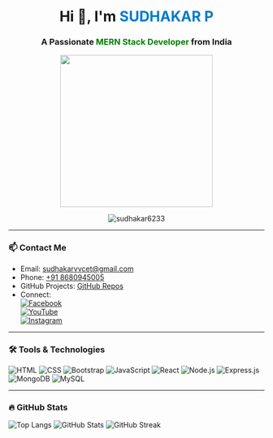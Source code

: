 <h1 align="center">Hi 👋, I'm <span style="color:#007acc;">SUDHAKAR P</span></h1>
<h3 align="center">A Passionate <span style="color:green;">MERN Stack Developer</span> from India</h3>

<p align="center">
  <img src="https://user-images.githubusercontent.com/37551474/113611467-3a567d80-9657-11eb-862b-b07b4f105c6f.gif" width="300"/>
</p>

<p align="center">
  <img src="https://komarev.com/ghpvc/?username=sudhakar6233&label=Profile%20views&color=0e75b6&style=flat" alt="sudhakar6233" />
</p>

---

### 📫 Contact Me

- Email: [sudhakarvvcet@gmail.com](mailto:sudhakarvvcet@gmail.com)  
- Phone: [+91 8680945005](tel:+918680945005)  
- GitHub Projects: [GitHub Repos](https://github.com/sudhakar6233?tab=repositories)  
- Connect:  
  [![Facebook](https://img.shields.io/badge/Facebook-%231877F2.svg?&logo=facebook&logoColor=white)](https://facebook.com)  
  [![YouTube](https://img.shields.io/badge/YouTube-red?&logo=youtube&logoColor=white)](https://youtube.com)  
  [![Instagram](https://img.shields.io/badge/Instagram-%23E4405F.svg?&logo=instagram&logoColor=white)](https://instagram.com)

---

### 🛠 Tools & Technologies

![HTML](https://img.shields.io/badge/-HTML5-E34F26?style=flat-square&logo=html5&logoColor=white)
![CSS](https://img.shields.io/badge/-CSS3-1572B6?style=flat-square&logo=css3)
![Bootstrap](https://img.shields.io/badge/-Bootstrap-563D7C?style=flat-square&logo=bootstrap)
![JavaScript](https://img.shields.io/badge/-JavaScript-F7DF1E?style=flat-square&logo=javascript&logoColor=black)
![React](https://img.shields.io/badge/-React-20232A?style=flat-square&logo=react)
![Node.js](https://img.shields.io/badge/-Node.js-339933?style=flat-square&logo=node.js)
![Express.js](https://img.shields.io/badge/-Express.js-000000?style=flat-square&logo=express)
![MongoDB](https://img.shields.io/badge/-MongoDB-4EA94B?style=flat-square&logo=mongodb)
![MySQL](https://img.shields.io/badge/-MySQL-005C84?style=flat-square&logo=mysql)

---

### 🔥 GitHub Stats

![Top Langs](https://github-readme-stats.vercel.app/api/top-langs?username=sudhakar6233&show_icons=true&locale=en&layout=compact)
![GitHub Stats](https://github-readme-stats.vercel.app/api?username=sudhakar6233&show_icons=true&locale=en)
![GitHub Streak](https://github-readme-streak-stats.herokuapp.com/?user=sudhakar6233)
